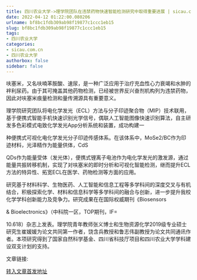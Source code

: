```yaml
---
title: 四川农业大学->理学院团队在违禁药物快速智能检测研究中取得重要进展 | sicau.com.cn
date: 2022-04-12 01:22:00.080206
urlname: bf8bc1fdb309ab98f19877c1ccc1eb15
slug: bf8bc1fdb309ab98f19877c1ccc1eb15
tags: 
- 四川农业大学
categories:
- sicau.com.cn
- 四川农业大学
authorbox: false
sidebar: false
---
```

呋塞米，又名呋喃苯胺酸、速尿，是一种广泛应用于治疗充血性心力衰竭和水肿的袢利尿药。由于其可掩盖其他药物检测，已经被世界反兴奋剂机构列为违禁药物，因此对呋塞米痕量检测和量传溯源具有重要意义。  

理学院研究团队将电化学发光（ECL）方法与分子印迹聚合物（MIP）技术联用，基于便携式智能手机快速识别光学信号，偶联人工智能图像快速识别算法，自主研发多色彩模式电致化学发光App分析系统和装置，成功构建一
<!--more-->
种便携式可视化电化学发光分子印迹传感体系。在该体系中，MoSe2/BC作为印迹材料，光泽精作为能量供体，CdS

QDs作为能量受体（发光体），便携式锂离子电池作为电化学发光的激发源，通过能量共振转移机制，实现了对呋塞米的即时分析和可视化智能检测，继而提升ECL方法的特异性、拓宽ECL在医学、药物检测等方面的应用。

研究基于材料科学、生物医药、人工智能和信息工程等多学科间的深度交叉与有机结合，积极探索化学、材料和信息科学等多学科间的融合与创新，进一步提升我校化学学科创新能力及竞争力。研究成果在在国际权威期刊《Biosensors

& Bioelectronics》（中科院一区，TOP期刊，IF=

10.618）杂志上发表。理学院青年教师张义博士和生物资源化学2019级专业硕士研究生崔媛媛为论文共同第一作者，饶含兵教授和鲁志伟副教授为论文共同通讯作者。本项研究得到了国家自然科学基金、四川省科技厅项目和四川农业大学学科建设双支计划的支持。

文章链接:



[转入文章首发地址](https://news.sicau.edu.cn/info/1078/67290.htm)